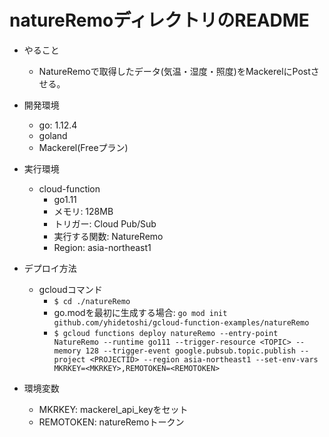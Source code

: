 # natureRemoディレクトリのREADME
- やること
  - NatureRemoで取得したデータ(気温・湿度・照度)をMackerelにPostさせる。

- 開発環境
  - go: 1.12.4
  - goland
  - Mackerel(Freeプラン)

- 実行環境
  - cloud-function
    - go1.11
    - メモリ: 128MB
    - トリガー: Cloud Pub/Sub
    - 実行する関数: NatureRemo
    - Region: asia-northeast1

- デプロイ方法
  - gcloudコマンド
    - `$ cd ./natureRemo`
    - go.modを最初に生成する場合: `go mod init github.com/yhidetoshi/gcloud-function-examples/natureRemo`
    - `$ gcloud functions deploy natureRemo --entry-point NatureRemo --runtime go111 --trigger-resource <TOPIC> --memory 128 --trigger-event google.pubsub.topic.publish --project <PROJECTID> --region asia-northeast1 --set-env-vars MKRKEY=<MKRKEY>,REMOTOKEN=<REMOTOKEN>`

- 環境変数
  - MKRKEY: mackerel_api_keyをセット
  - REMOTOKEN: natureRemoトークン
